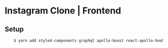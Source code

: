 # Instagram Clone | Frontend

## Setup

```bash
    $ yarn add styled-components graphql apollo-boost react-apollo-hooks react-router-dom react-helmet styled-reset react-toastify
```
